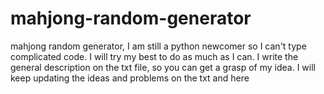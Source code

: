 # mahjong-random-generator
mahjong random generator, I am still a python newcomer so I can't type complicated code. I will try my best to do as much as I can. I write the general description on the txt file, so you can get a grasp of my idea.
I will keep updating the ideas and problems on the txt and here
